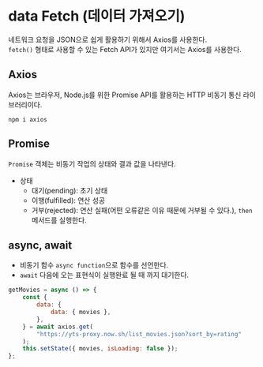 # data Fetch (데이터 가져오기)

네트워크 요청을 JSON으로 쉽게 활용하기 위해서 Axios를 사용한다.  
`fetch()` 형태로 사용할 수 있는 Fetch API가 있지만 여기서는 Axios를 사용한다.

## Axios

Axios는 브라우저, Node.js를 위한 Promise API를 활용하는 HTTP 비동기 통신 라이브러리이다.

```shell
npm i axios
```

## Promise

`Promise` 객체는 비동기 작업의 상태와 결과 값을 나타낸다.

-   상태
    -   대기(pending): 초기 상태
    -   이행(fulfilled): 연산 성공
    -   거부(rejected): 연산 실패(어떤 오류같은 이유 때문에 거부될 수 있다.), `then` 메서드를 실행한다.

## async, await

-   비동기 함수 `async function`으로 함수를 선언한다.
-   `await` 다음에 오는 표현식이 실행완료 될 때 까지 대기한다.

```js
getMovies = async () => {
    const {
        data: {
            data: { movies },
        },
    } = await axios.get(
        "https://yts-proxy.now.sh/list_movies.json?sort_by=rating"
    );
    this.setState({ movies, isLoading: false });
};
```
